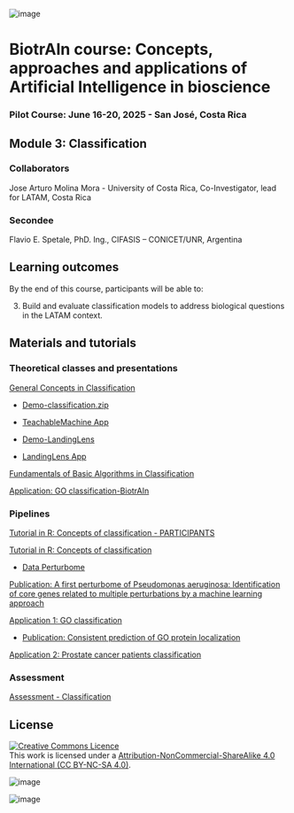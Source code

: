 ![image](https://github.com/user-attachments/assets/c8f408d4-3f11-4c67-a3b6-7c4442f410e3)

# BiotrAIn course: Concepts, approaches and applications of Artificial Intelligence in bioscience

### Pilot Course: June 16-20, 2025 - San José, Costa Rica

## Module 3: Classification

### Collaborators

Jose Arturo Molina Mora - University of Costa Rica, Co-Investigator, lead for LATAM, Costa Rica


### Secondee
Flavio E. Spetale, PhD. Ing., CIFASIS – CONICET/UNR, Argentina

## Learning outcomes
By the end of this course, participants will be able to: 

3. Build and evaluate classification models to address biological questions in the LATAM context.

## Materials and tutorials

### Theoretical classes and presentations
[General Concepts in Classification](https://drive.google.com/file/d/1ODy8Hq2wa0Vs2zEBiM95SlUUgXI6oNdj/view?usp=sharing)

* [Demo-classification.zip](https://github.com/biotrain-latam/BiotrAIn-pilot-course/blob/main/Module%203%20Classification/Demo-classification.zip)

* [TeachableMachine App](https://teachablemachine.withgoogle.com/train)

* [Demo-LandingLens](https://github.com/biotrain-latam/BiotrAIn-pilot-course/blob/main/Module%203%20Classification/Data-LandindLens.zip)

* [LandingLens App](https://app.landing.ai/app/95253393852424/home)

[Fundamentals of Basic Algorithms in Classification](https://drive.google.com/file/d/1KIK-0VRibBvr6YY34KStMmU7taCUO30Y/view?usp=sharing)

[Application: GO classification-BiotrAIn](https://drive.google.com/file/d/1EgslU6WwD6yTjCgEnCinKIYfx4L4SP3X/view?usp=sharing)

### Pipelines

[Tutorial in R: Concepts of classification - PARTICIPANTS](https://colab.research.google.com/drive/1ag2pKsiFr9cEhu4AdL5MmZ5wiJ_Q6MAW?usp=sharing)

[Tutorial in R: Concepts of classification](https://colab.research.google.com/drive/1_jbMf1k8sOaavtGWsDnUYiVK89kPcrHe?usp=sharing)

* [Data Perturbome](https://github.com/biotrain-latam/BiotrAIn-pilot-course/blob/main/Module%203%20Classification/perturbome-data.csv)

[Publication: A first perturbome of Pseudomonas aeruginosa: Identification of core genes related to multiple perturbations by a machine learning approach](https://www.sciencedirect.com/science/article/pii/S0303264721000666?via%3Dihub)

[Application 1: GO classification](https://colab.research.google.com/drive/1t4UZeBoU9joe_Q70lRPX4WyPGf2zj8H_#scrollTo=JnPNlsMNrJks)

* [Publication: Consistent prediction of GO protein localization](https://www.nature.com/articles/s41598-018-26041-z)

[Application 2: Prostate cancer patients classification](https://colab.research.google.com/drive/1xvEx4HmTgY17qLDxTlPuqmf7LDvAAuS1?usp=sharing)



### Assessment
[Assessment - Classification](https://forms.gle/8Y4fvSJk7XnPErgS7)

## License
<a rel="license" href="http://creativecommons.org/licenses/by/4.0/"><img alt="Creative Commons Licence" style="border-width:0" src="https://i.creativecommons.org/l/by-nc-sa/4.0/88x31.png" /></a><br />This work is licensed under a <a rel="license" href="https://creativecommons.org/licenses/by-nc-sa/4.0/">Attribution-NonCommercial-ShareAlike 4.0 International (CC BY-NC-SA 4.0)</a>.

![image](https://github.com/user-attachments/assets/33d0775f-902c-4a0c-8bbc-6a7c7947a132)

![image](https://github.com/user-attachments/assets/33d0775f-902c-4a0c-8bbc-6a7c7947a132)
